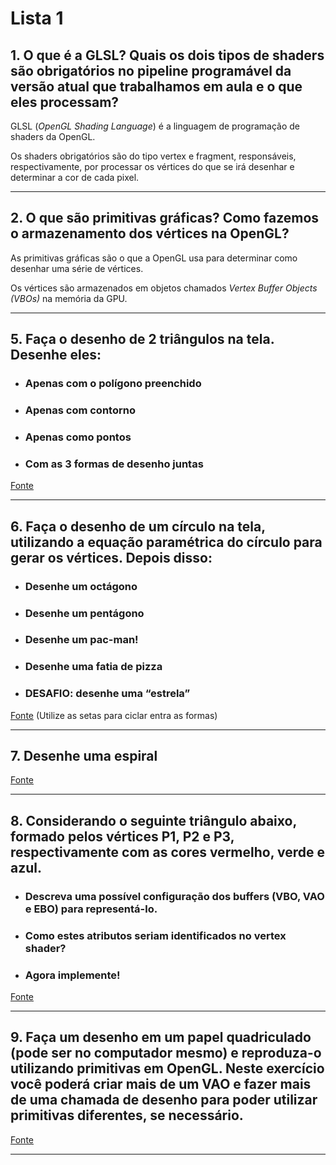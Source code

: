 # Lista 1

## 1. O que é a GLSL? Quais os dois tipos de shaders são obrigatórios no pipeline programável da versão atual que trabalhamos em aula e o que eles processam?

GLSL (*OpenGL Shading Language*) é a linguagem de programação de shaders da OpenGL.

Os shaders obrigatórios são do tipo vertex e fragment, responsáveis, respectivamente, por processar os vértices do que se irá desenhar e determinar a cor de cada pixel.

---

## 2. O que são primitivas gráficas? Como fazemos o armazenamento dos vértices na OpenGL?

As primitivas gráficas são o que a OpenGL usa para determinar como desenhar uma série de vértices.

Os vértices são armazenados em objetos chamados *Vertex Buffer Objects (VBOs)* na memória da GPU.

---

<!-- ## 3. Explique o que é VBO, VAO e EBO, e como se relacionam (se achar mais fácil, pode fazer um gráfico representando a relação entre eles).

VBO (Vertex Buffer Object) é onde são armazenadas informações como as coordenadas de vértices e suas cores.

EBO

--- -->

## 5. Faça o desenho de 2 triângulos na tela. Desenhe eles:
- ### Apenas com o polígono preenchido
- ### Apenas com contorno
- ### Apenas como pontos
- ### Com as 3 formas de desenho juntas

[Fonte](src/cinco.cpp)

---

## 6. Faça o desenho de um círculo na tela, utilizando a equação paramétrica do círculo para gerar os vértices. Depois disso:
- ### Desenhe um octágono
- ### Desenhe um pentágono
- ### Desenhe um pac-man!
- ### Desenhe uma fatia de pizza
- ### DESAFIO: desenhe uma “estrela”

[Fonte](src/seis.cpp) (Utilize as setas para ciclar entra as formas)

---

## 7. Desenhe uma espiral

[Fonte](src/sete.cpp)

---

## 8. Considerando o seguinte triângulo abaixo, formado pelos vértices P1, P2 e P3, respectivamente com as cores vermelho, verde e azul.
- ### Descreva uma possível configuração dos buffers (VBO, VAO e EBO) para representá-lo.
- ### Como estes atributos seriam identificados no vertex shader?
- ### Agora implemente!

[Fonte](src/oito.cpp)

---

## 9. Faça um desenho em um papel quadriculado (pode ser no computador mesmo) e reproduza-o utilizando primitivas em OpenGL. Neste exercício você poderá criar mais de um VAO e fazer mais de uma chamada de desenho para poder utilizar primitivas diferentes, se necessário.

[Fonte](src/nove.cpp)

---